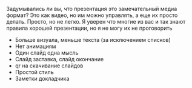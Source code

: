 Задумывались ли вы, что презентация это замечательный медиа формат? Это как видео, но им можно управлять, а еще их просто делать. Просто, но не легко. Я уверен что многие из вас и так знают правила хорошей презентации, но я не могу их не проговорить
- Больше визуала, меньше текста (за исключением списков)
- Нет анимациям
- Один слайд одна мысль
- Слайд заставка, слайд окончание
- qr на скачивание слайдов
- Простой стиль
- Заметки докладчика